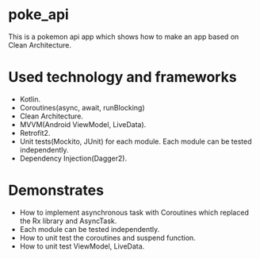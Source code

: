# poke_api

This is a pokemon api app which shows how to make an app based on Clean Architecture.

# Used technology and frameworks
- Kotlin.
- Coroutines(async, await, runBlocking)
- Clean Architecture.
- MVVM(Android ViewModel, LiveData).
- Retrofit2.
- Unit tests(Mockito, JUnit) for each module. Each module can be tested independently.
- Dependency Injection(Dagger2).

# Demonstrates
- How to implement asynchronous task with Coroutines which replaced the Rx library and AsyncTask.
- Each module can be tested independently.
- How to unit test the coroutines and suspend function.
- How to unit test ViewModel, LiveData.

